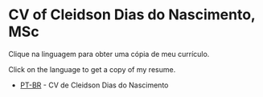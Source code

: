 # CV of Cleidson Dias do Nascimento, MSc

Clique na linguagem para obter uma cópia de meu currículo.

Click on the language to get a copy of my resume.

* [PT-BR](pt-br/dist/CURRICULO%20DE%20CLEIDSON%20DIAS%20DO%20NASCIMENTO-1.png) - CV de Cleidson Dias do Nascimento
